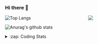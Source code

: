 ### Hi there 👋

<!--
**tao8687/tao8687** is a ✨ _special_ ✨ repository because its `README.md` (this file) appears on your GitHub profile.

Here are some ideas to get you started:

- 🔭 I’m currently working on ...
- 🌱 I’m currently learning ...
- 👯 I’m looking to collaborate on ...
- 🤔 I’m looking for help with ...
- 💬 Ask me about ...
- 📫 How to reach me: ...
- 😄 Pronouns: ...
- ⚡ Fun fact: ...
-->

<img align='right' src="https://media.giphy.com/media/M9gbBd9nbDrOTu1Mqx/giphy.gif" width="230">

![Top Langs](https://github-readme-stats.vercel.app/api/top-langs/?username=tao8687&layout=compact&title_color=23238E&text_color=A67D3D)

![Anurag's github stats](https://github-readme-stats.vercel.app/api?username=tao8687&show_icons=true&&text_color=A67D3D&title_color=23238E&show_icons=false&count_private=true&hide=stars)

<details>
  <summary>:zap: Coding Stats</summary>
  <b>
<!--START_SECTION:waka-->
![Profile Views](http://img.shields.io/badge/Profile%20Views-1-blue)

**🐱 My GitHub Data** 

> 🏆 78 Contributions in the Year 2022
 > 
> 📦 945.8 kB Used in GitHub's Storage 
 > 
> 🚫 Not Opted to Hire
 > 
> 📜 52 Public Repositories 
 > 
> 🔑 22 Private Repositories  
 > 
**I'm an Early 🐤** 

```text
🌞 Morning    105 commits    ███████████████████░░░░░░   77.21% 
🌆 Daytime    9 commits      █░░░░░░░░░░░░░░░░░░░░░░░░   6.62% 
🌃 Evening    22 commits     ████░░░░░░░░░░░░░░░░░░░░░   16.18% 
🌙 Night      0 commits      ░░░░░░░░░░░░░░░░░░░░░░░░░   0.0%

```
📅 **I'm Most Productive on Monday** 

```text
Monday       26 commits     ████░░░░░░░░░░░░░░░░░░░░░   19.12% 
Tuesday      22 commits     ████░░░░░░░░░░░░░░░░░░░░░   16.18% 
Wednesday    25 commits     ████░░░░░░░░░░░░░░░░░░░░░   18.38% 
Thursday     20 commits     ███░░░░░░░░░░░░░░░░░░░░░░   14.71% 
Friday       16 commits     ███░░░░░░░░░░░░░░░░░░░░░░   11.76% 
Saturday     13 commits     ██░░░░░░░░░░░░░░░░░░░░░░░   9.56% 
Sunday       14 commits     ██░░░░░░░░░░░░░░░░░░░░░░░   10.29%

```


📊 **This Week I Spent My Time On** 

```text
⌚︎ Time Zone: Asia/Shanghai

💬 Programming Languages: 
Other                    5 hrs 46 mins       ██████████████████████░░░   88.22% 
CMake                    18 mins             █░░░░░░░░░░░░░░░░░░░░░░░░   4.63% 
Lua                      12 mins             ░░░░░░░░░░░░░░░░░░░░░░░░░   3.22% 
YAML                     12 mins             ░░░░░░░░░░░░░░░░░░░░░░░░░   3.13% 
Text                     2 mins              ░░░░░░░░░░░░░░░░░░░░░░░░░   0.55%

🔥 Editors: 
VS Code                  6 hrs 32 mins       █████████████████████████   100.0%

🐱‍💻 Projects: 
Unknown Project          6 hrs 29 mins       ████████████████████████░   99.25% 
world_canvas_msgs        2 mins              ░░░░░░░░░░░░░░░░░░░░░░░░░   0.75%

💻 Operating System: 
Linux                    6 hrs 32 mins       █████████████████████████   100.0%

```

**I Mostly Code in Python** 

```text
Python                   7 repos             ███████░░░░░░░░░░░░░░░░░░   28.0% 
C                        6 repos             ██████░░░░░░░░░░░░░░░░░░░   24.0% 
C++                      5 repos             █████░░░░░░░░░░░░░░░░░░░░   20.0% 
Shell                    2 repos             ██░░░░░░░░░░░░░░░░░░░░░░░   8.0% 
Makefile                 1 repo              █░░░░░░░░░░░░░░░░░░░░░░░░   4.0%

```


**Timeline**

![Chart not found](https://raw.githubusercontent.com/tao8687/tao8687/master/charts/bar_graph.png) 


 Last Updated on 25/03/2022 01:28:04 UTC
<!--END_SECTION:waka-->
</details>
